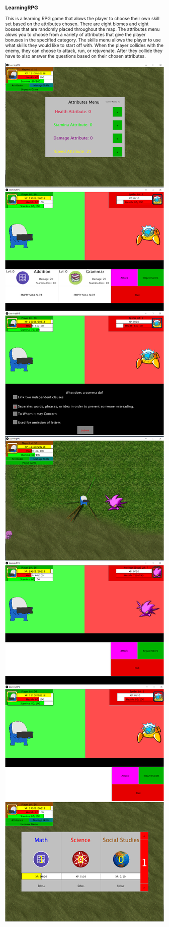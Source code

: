 ### LearningRPG
This is a learning RPG game that alows the player to choose their own skill set based on the attributes chosen. There are eight biomes and eight bosses that are randomly placed throughout the map. 
The attributes menu alows you to choose from a variety of attributes that give the player bonuses in the specified category. The skills menu allows the player to use what skills they would like to start off with. When the player collides with the enemy, they can choose to attack, run, or rejuvenate. 
After they collide they have to also answer the questions based on their chosen attributes.




<img src="https://github.com/Jeremiah3254/LearningRPG/blob/main/Images/attributes.PNG">
<img src="https://github.com/Jeremiah3254/LearningRPG/blob/main/Images/attacks.PNG">
<img src="https://github.com/Jeremiah3254/LearningRPG/blob/main/Images/answerQuestions.PNG">
<img src="https://github.com/Jeremiah3254/LearningRPG/blob/main/Images/biomes.PNG">
<img src="https://github.com/Jeremiah3254/LearningRPG/blob/main/Images/bossfighting.PNG">
<img src="https://github.com/Jeremiah3254/LearningRPG/blob/main/Images/mobfound.PNG">
<img src="https://github.com/Jeremiah3254/LearningRPG/blob/main/Images/skilltypes.PNG">

